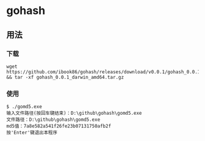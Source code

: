 # gohash

## 用法

### 下载

```shell
wget https://github.com/ibook86/gohash/releases/download/v0.0.1/gohash_0.0.1_darwin_amd64.tar.gz && tar -xf gohash_0.0.1_darwin_amd64.tar.gz 
```

### 使用

```shell
$ ./gomd5.exe
输入文件路径(按回车键结束)：D:\github\gohash\gomd5.exe
文件路径：D:\github\gohash\gomd5.exe
md5值：7a8e582a541f26fe23b07131750afb2f
按'Enter'键退出本程序
```